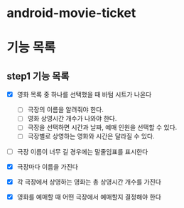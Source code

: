# android-movie-ticket
# 기능 목록

## step1 기능 목록

- [x] 영화 목록 중 하나를 선택했을 때 바텀 시트가 나온다
  - [ ] 극장의 이름을 알려줘야 한다.
  - [ ] 영화 상영시간 개수가 나와야 한다.
  - [ ] 극장을 선택하면 시간과 날짜, 예매 인원을 선택할 수 있다. 
  - [ ] 극장별로 상영하는 영화와 시간은 달라질 수 있다.
 
- [ ] 극장 이름이 너무 길 경우에는 말줄임표를 표시한다

- [x] 극장마다 이름을 가진다
- [x] 각 극장에서 상영하는 영화는 총 상영시간 개수를 가진다
- [x] 영화를 예매할 때 어떤 극장에서 예매할지 결정해야 한다
